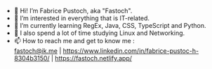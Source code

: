 - 👋 Hi! I’m Fabrice Pustoch, aka "Fastoch".
- 👀 I’m interested in everything that is IT-related.
- 🌱 I’m currently learning RegEx, Java, CSS, TypeScript and Python.
- 💞️ I also spend a lot of time studying Linux and Networking.
- 📫 How to reach me and get to know me :   
fastoch@ik.me | https://www.linkedin.com/in/fabrice-pustoc-h-8304b3150/ | https://fastoch.netlify.app/

<!---
fastoch/fastoch is a ✨ special ✨ repository because its `README.md` (this file) appears on your GitHub profile.
You can click the Preview link to take a look at your changes.
--->
